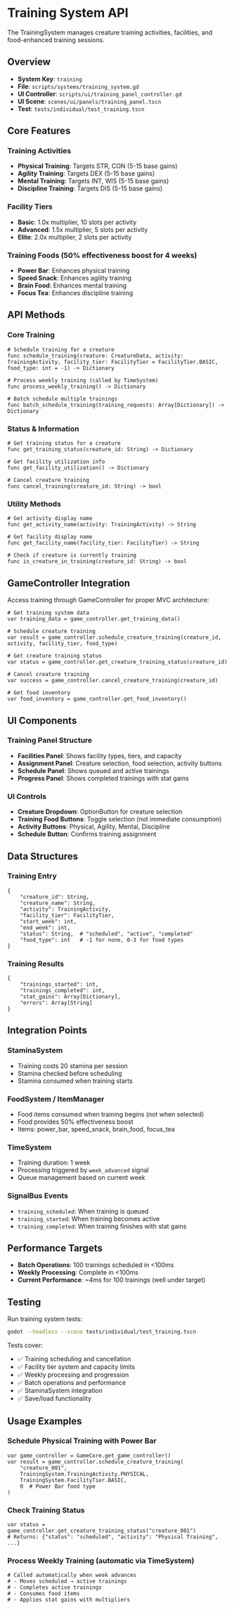 # Training System API

The TrainingSystem manages creature training activities, facilities, and food-enhanced training sessions.

## Overview

- **System Key**: `training`
- **File**: `scripts/systems/training_system.gd`
- **UI Controller**: `scripts/ui/training_panel_controller.gd`
- **UI Scene**: `scenes/ui/panels/training_panel.tscn`
- **Test**: `tests/individual/test_training.tscn`

## Core Features

### Training Activities
- **Physical Training**: Targets STR, CON (5-15 base gains)
- **Agility Training**: Targets DEX (5-15 base gains)
- **Mental Training**: Targets INT, WIS (5-15 base gains)
- **Discipline Training**: Targets DIS (5-15 base gains)

### Facility Tiers
- **Basic**: 1.0x multiplier, 10 slots per activity
- **Advanced**: 1.5x multiplier, 5 slots per activity
- **Elite**: 2.0x multiplier, 2 slots per activity

### Training Foods (50% effectiveness boost for 4 weeks)
- **Power Bar**: Enhances physical training
- **Speed Snack**: Enhances agility training
- **Brain Food**: Enhances mental training
- **Focus Tea**: Enhances discipline training

## API Methods

### Core Training
```gdscript
# Schedule training for a creature
func schedule_training(creature: CreatureData, activity: TrainingActivity, facility_tier: FacilityTier = FacilityTier.BASIC, food_type: int = -1) -> Dictionary

# Process weekly training (called by TimeSystem)
func process_weekly_training() -> Dictionary

# Batch schedule multiple trainings
func batch_schedule_training(training_requests: Array[Dictionary]) -> Dictionary
```

### Status & Information
```gdscript
# Get training status for a creature
func get_training_status(creature_id: String) -> Dictionary

# Get facility utilization info
func get_facility_utilization() -> Dictionary

# Cancel creature training
func cancel_training(creature_id: String) -> bool
```

### Utility Methods
```gdscript
# Get activity display name
func get_activity_name(activity: TrainingActivity) -> String

# Get facility display name
func get_facility_name(facility_tier: FacilityTier) -> String

# Check if creature is currently training
func is_creature_in_training(creature_id: String) -> bool
```

## GameController Integration

Access training through GameController for proper MVC architecture:

```gdscript
# Get training system data
var training_data = game_controller.get_training_data()

# Schedule creature training
var result = game_controller.schedule_creature_training(creature_id, activity, facility_tier, food_type)

# Get creature training status
var status = game_controller.get_creature_training_status(creature_id)

# Cancel creature training
var success = game_controller.cancel_creature_training(creature_id)

# Get food inventory
var food_inventory = game_controller.get_food_inventory()
```

## UI Components

### Training Panel Structure
- **Facilities Panel**: Shows facility types, tiers, and capacity
- **Assignment Panel**: Creature selection, food selection, activity buttons
- **Schedule Panel**: Shows queued and active trainings
- **Progress Panel**: Shows completed trainings with stat gains

### UI Controls
- **Creature Dropdown**: OptionButton for creature selection
- **Training Food Buttons**: Toggle selection (not immediate consumption)
- **Activity Buttons**: Physical, Agility, Mental, Discipline
- **Schedule Button**: Confirms training assignment

## Data Structures

### Training Entry
```gdscript
{
    "creature_id": String,
    "creature_name": String,
    "activity": TrainingActivity,
    "facility_tier": FacilityTier,
    "start_week": int,
    "end_week": int,
    "status": String,  # "scheduled", "active", "completed"
    "food_type": int   # -1 for none, 0-3 for food types
}
```

### Training Results
```gdscript
{
    "trainings_started": int,
    "trainings_completed": int,
    "stat_gains": Array[Dictionary],
    "errors": Array[String]
}
```

## Integration Points

### StaminaSystem
- Training costs 20 stamina per session
- Stamina checked before scheduling
- Stamina consumed when training starts

### FoodSystem / ItemManager
- Food items consumed when training begins (not when selected)
- Food provides 50% effectiveness boost
- Items: power_bar, speed_snack, brain_food, focus_tea

### TimeSystem
- Training duration: 1 week
- Processing triggered by `week_advanced` signal
- Queue management based on current week

### SignalBus Events
- `training_scheduled`: When training is queued
- `training_started`: When training becomes active
- `training_completed`: When training finishes with stat gains

## Performance Targets

- **Batch Operations**: 100 trainings scheduled in <100ms
- **Weekly Processing**: Complete in <100ms
- **Current Performance**: ~4ms for 100 trainings (well under target)

## Testing

Run training system tests:
```bash
godot --headless --scene tests/individual/test_training.tscn
```

Tests cover:
- ✅ Training scheduling and cancellation
- ✅ Facility tier system and capacity limits
- ✅ Weekly processing and progression
- ✅ Batch operations and performance
- ✅ StaminaSystem integration
- ✅ Save/load functionality

## Usage Examples

### Schedule Physical Training with Power Bar
```gdscript
var game_controller = GameCore.get_game_controller()
var result = game_controller.schedule_creature_training(
    "creature_001",
    TrainingSystem.TrainingActivity.PHYSICAL,
    TrainingSystem.FacilityTier.BASIC,
    0  # Power Bar food type
)
```

### Check Training Status
```gdscript
var status = game_controller.get_creature_training_status("creature_001")
# Returns: {"status": "scheduled", "activity": "Physical Training", ...}
```

### Process Weekly Training (automatic via TimeSystem)
```gdscript
# Called automatically when week advances
# - Moves scheduled → active trainings
# - Completes active trainings
# - Consumes food items
# - Applies stat gains with multipliers
```